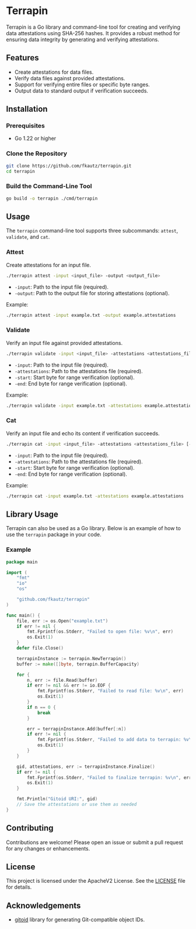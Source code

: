 # Terrapin

Terrapin is a Go library and command-line tool for creating and verifying data attestations using SHA-256 hashes. It provides a robust method for ensuring data integrity by generating and verifying attestations.

## Features

- Create attestations for data files.
- Verify data files against provided attestations.
- Support for verifying entire files or specific byte ranges.
- Output data to standard output if verification succeeds.

## Installation

### Prerequisites

- Go 1.22 or higher

### Clone the Repository

```bash
git clone https://github.com/fkautz/terrapin.git
cd terrapin
```

### Build the Command-Line Tool

```bash
go build -o terrapin ./cmd/terrapin
```

## Usage

The `terrapin` command-line tool supports three subcommands: `attest`, `validate`, and `cat`.

### Attest

Create attestations for an input file.

```bash
./terrapin attest -input <input_file> -output <output_file>
```

- `-input`: Path to the input file (required).
- `-output`: Path to the output file for storing attestations (optional).

Example:

```bash
./terrapin attest -input example.txt -output example.attestations
```

### Validate

Verify an input file against provided attestations.

```bash
./terrapin validate -input <input_file> -attestations <attestations_file> [-start <start_byte>] [-end <end_byte>]
```

- `-input`: Path to the input file (required).
- `-attestations`: Path to the attestations file (required).
- `-start`: Start byte for range verification (optional).
- `-end`: End byte for range verification (optional).

Example:

```bash
./terrapin validate -input example.txt -attestations example.attestations
```

### Cat

Verify an input file and echo its content if verification succeeds.

```bash
./terrapin cat -input <input_file> -attestations <attestations_file> [-start <start_byte>] [-end <end_byte>]
```

- `-input`: Path to the input file (required).
- `-attestations`: Path to the attestations file (required).
- `-start`: Start byte for range verification (optional).
- `-end`: End byte for range verification (optional).

Example:

```bash
./terrapin cat -input example.txt -attestations example.attestations
```

## Library Usage

Terrapin can also be used as a Go library. Below is an example of how to use the `terrapin` package in your code.

### Example

```go
package main

import (
    "fmt"
    "io"
    "os"

    "github.com/fkautz/terrapin"
)

func main() {
    file, err := os.Open("example.txt")
    if err != nil {
        fmt.Fprintf(os.Stderr, "Failed to open file: %v\n", err)
        os.Exit(1)
    }
    defer file.Close()

    terrapinInstance := terrapin.NewTerrapin()
    buffer := make([]byte, terrapin.BufferCapacity)

    for {
        n, err := file.Read(buffer)
        if err != nil && err != io.EOF {
            fmt.Fprintf(os.Stderr, "Failed to read file: %v\n", err)
            os.Exit(1)
        }
        if n == 0 {
            break
        }

        err = terrapinInstance.Add(buffer[:n])
        if err != nil {
            fmt.Fprintf(os.Stderr, "Failed to add data to terrapin: %v\n", err)
            os.Exit(1)
        }
    }

    gid, attestations, err := terrapinInstance.Finalize()
    if err != nil {
        fmt.Fprintf(os.Stderr, "Failed to finalize terrapin: %v\n", err)
        os.Exit(1)
    }

    fmt.Println("Gitoid URI:", gid)
    // Save the attestations or use them as needed
}
```

## Contributing

Contributions are welcome! Please open an issue or submit a pull request for any changes or enhancements.

## License

This project is licensed under the ApacheV2 License. See the [LICENSE](LICENSE) file for details.

## Acknowledgements

- [gitoid](https://github.com/edwarnicke/gitoid) library for generating Git-compatible object IDs.

